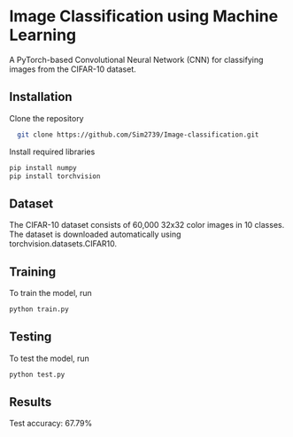 
# Image Classification using Machine Learning

A
 PyTorch-based Convolutional Neural Network (CNN) for classifying images from the CIFAR-10 dataset.


## Installation

Clone the repository

```bash
  git clone https://github.com/Sim2739/Image-classification.git

```
Install required libraries

```bash
pip install numpy
pip install torchvision
```
## Dataset

The CIFAR-10 dataset consists of 60,000 32x32 color images in 10 classes. The dataset is downloaded automatically using torchvision.datasets.CIFAR10.

## Training

To train the model, run

```bash
python train.py
```
## Testing

To test the model, run

```bash
python test.py
```
## Results

Test accuracy: 67.79%



